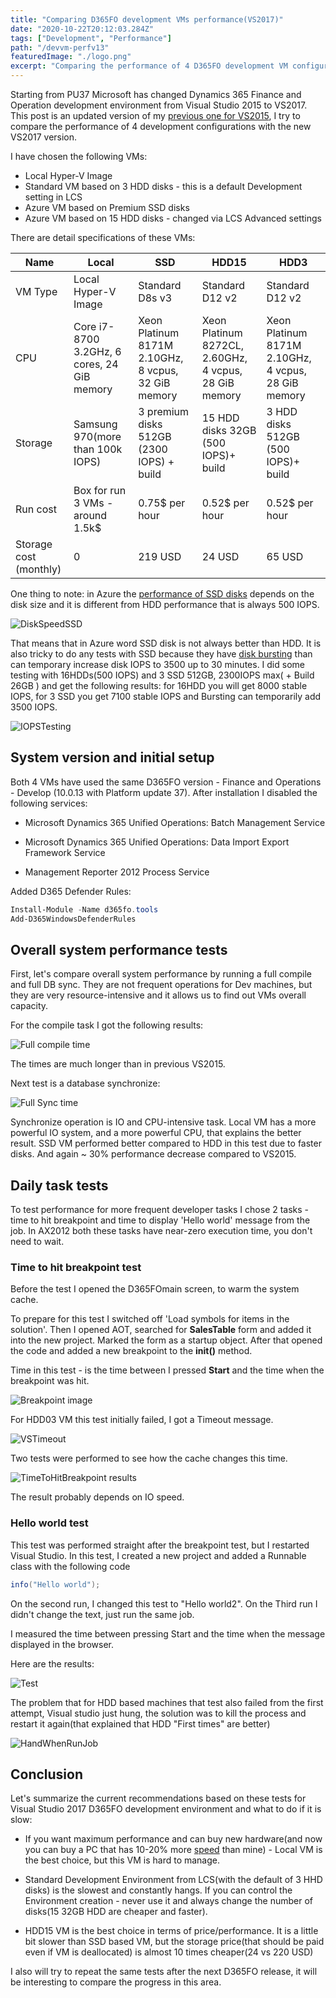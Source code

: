 ```yaml
---
title: "Comparing D365FO development VMs performance(VS2017)"
date: "2020-10-22T20:12:03.284Z"
tags: ["Development", "Performance"]
path: "/devvm-perfv13"
featuredImage: "./logo.png"
excerpt: "Comparing the performance of 4 D365FO development VM configurations with Visual studio 2017"
---
```


Starting from PU37 Microsoft has changed Dynamics 365 Finance and Operation development environment from Visual Studio 2015 to VS2017. This post is an updated version of my [previous one for VS2015](https://denistrunin.com/devvm-perfv10/), I try to compare the performance of 4 development configurations with the new VS2017 version.

I have chosen the following VMs:

- Local Hyper-V Image
- Standard VM based on 3 HDD disks - this is a default Development setting in LCS
- Azure VM based on Premium SSD disks
- Azure VM based on 15 HDD disks - changed via LCS Advanced settings

There are detail specifications of these VMs:

| Name                   | Local                                       | SSD                                                 | HDD15                                                 | HDD3                                                |
| ---------------------- | ------------------------------------------- | --------------------------------------------------- | ----------------------------------------------------- | --------------------------------------------------- |
| VM Type                | Local Hyper-V Image                         | Standard D8s v3                                     | Standard D12 v2                                       | Standard D12 v2                                     |
| CPU                    | Core i7-8700 3.2GHz, 6 cores, 24 GiB memory | Xeon Platinum 8171M 2.10GHz, 8 vcpus, 32 GiB memory | Xeon Platinum 8272CL, 2.60GHz, 4 vcpus, 28 GiB memory | Xeon Platinum 8171M 2.10GHz, 4 vcpus, 28 GiB memory |
| Storage                | Samsung 970(more than 100k IOPS)            | 3 premium disks 512GB (2300 IOPS) + build           | 15 HDD disks 32GB (500 IOPS)+ build                   | 3 HDD disks 512GB (500 IOPS)+ build                 |
| Run cost               | Box for run 3 VMs - around 1.5k$            | 0.75$ per hour                                      | 0.52$ per hour                                        | 0.52$ per hour                                      |
| Storage cost (monthly) | 0                                           | 219 USD                                             | 24 USD                                                | 65 USD                                              |

One thing to note: in Azure the [performance of SSD disks](https://docs.microsoft.com/en-us/azure/virtual-machines/disks-types#disk-size-1) depends on the disk size and it is different from HDD performance that is always 500 IOPS.

![DiskSpeedSSD](DiskSpeedSSD.png)

That means that in Azure word SSD disk is not always better than HDD. It is also tricky to do any tests with SSD because they have [disk bursting](https://docs.microsoft.com/en-us/azure/virtual-machines/linux/disk-bursting) than can temporary increase disk IOPS to 3500 up to 30 minutes.
I did some testing with 16HDDs(500 IOPS) and 3 SSD 512GB, 2300IOPS max( + Build 26GB ) and get the following results: for 16HDD you will get 8000 stable IOPS, for 3 SSD you get 7100 stable IOPS and Bursting can temporarily add 3500 IOPS.

![IOPSTesting](IOPSTesting.png)

## System version and initial setup

Both 4 VMs have used the same D365FO version - Finance and Operations - Develop (10.0.13 with Platform update 37). After installation I disabled the following services:

- Microsoft Dynamics 365 Unified Operations: Batch Management Service

- Microsoft Dynamics 365 Unified Operations: Data Import Export Framework Service

- Management Reporter 2012 Process Service

Added D365 Defender Rules:

```powershell
Install-Module -Name d365fo.tools
Add-D365WindowsDefenderRules
```

## Overall system performance tests

First, let's compare overall system performance by running a full compile and full DB sync. They are not frequent operations for Dev machines, but they are very resource-intensive and it allows us to find out VMs overall capacity.

For the compile task I got the following results:

![Full compile time](FullCompileTime.png)

The times are much longer than in previous VS2015.

Next test is a database synchronize:

![Full Sync time](FullSyncTime.png)

Synchronize operation is IO and CPU-intensive task. Local VM has a more powerful IO system, and a more powerful CPU, that explains the better result. SSD VM performed better compared to HDD in this test due to faster disks. And again ~ 30% performance decrease compared to VS2015.

## Daily task tests

To test performance for more frequent developer tasks I chose 2 tasks - time to hit breakpoint and time to display 'Hello world' message from the job. In AX2012 both these tasks have near-zero execution time, you don't need to wait.

### Time to hit breakpoint test

Before the test I opened the D365FOmain screen, to warm the system cache.

To prepare for this test I switched off 'Load symbols for items in the solution'. Then I opened AOT, searched for **SalesTable** form and added it into the new project. Marked the form as a startup object. After that opened the code and added a new breakpoint to the **init()** method.

Time in this test - is the time between I pressed **Start** and the time when the breakpoint was hit.

![Breakpoint image](HitTheBreakpoint.jpg)

For HDD03 VM this test initially failed, I got a Timeout message.

![VSTimeout](VSTimeout.png)

Two tests were performed to see how the cache changes this time.

![TimeToHitBreakpoint results](TimeToHitBreakpoint.png)

The result probably depends on IO speed.

### Hello world test

This test was performed straight after the breakpoint test, but I restarted Visual Studio. In this test, I created a new project and added a Runnable class with the following code

```csharp
info("Hello world");  
```

On the second run, I changed this test to "Hello world2". On the Third run I didn't change the text, just run the same job.

I measured the time between pressing Start and the time when the message displayed in the browser.

Here are the results:

![Test](HelloWorldTest.png)

The problem that for HDD based machines that test also failed from the first attempt, Visual studio just hung, the solution was to kill the process and restart it again(that explained that HDD "First times" are better)

![HandWhenRunJob](HandWhenRunJob.png)

## Conclusion

Let's summarize the current recommendations based on these tests for Visual Studio 2017 D365FO development environment and what to do if it is slow:

- If you want maximum performance and can buy new hardware(and now you can buy a PC that has 10-20% more [speed](https://www.cpubenchmark.net/singleThread.html) than mine) - Local VM is the best choice, but this VM is hard to manage.

- Standard Development Environment from LCS(with the default of 3 HHD disks) is the slowest and constantly hangs. If you can control the Environment creation - never use it and always change the number of disks(15 32GB HDD are cheaper and faster).

- HDD15 VM is the best choice in terms of price/performance. It is a little bit slower than SSD based VM, but the storage price(that should be paid even if VM is deallocated) is almost 10 times cheaper(24 vs 220 USD)

I also will try to repeat the same tests after the next D365FO release, it will be interesting to compare the progress in this area.
